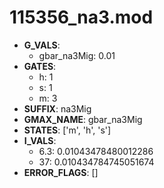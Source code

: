 # 115356_na3.mod

- **G_VALS**:
  - gbar_na3Mig: 0.01
- **GATES**:
  - h: 1
  - s: 1
  - m: 3
- **SUFFIX**: na3Mig
- **GMAX_NAME**: gbar_na3Mig
- **STATES**: ['m', 'h', 's']
- **I_VALS**:
  - 6.3: 0.01043478480012286
  - 37: 0.010434784745051674
- **ERROR_FLAGS**: []
